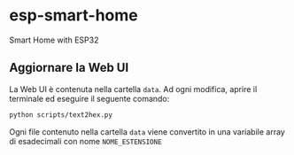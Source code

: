 # esp-smart-home
Smart Home with ESP32

## Aggiornare la Web UI
La Web UI è contenuta nella cartella `data`.
Ad ogni modifica, aprire il terminale ed eseguire il seguente comando:

```bash
python scripts/text2hex.py
```

Ogni file contenuto nella cartella `data` viene convertito in una variabile array di esadecimali con nome `NOME_ESTENSIONE`